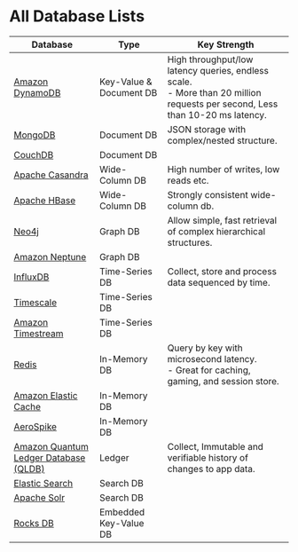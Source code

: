 
# All Database Lists

| Database                                                                                                    | Type                    | Key Strength                                                                                                                     |
|-------------------------------------------------------------------------------------------------------------|-------------------------|----------------------------------------------------------------------------------------------------------------------------------|
| [Amazon DynamoDB](../2_AWSServices/6_DatabaseServices/AmazonDynamoDB/Readme.md)                             | Key-Value & Document DB | High throughput/low latency queries, endless scale. <br/>- More than 20 million requests per second, Less than 10-20 ms latency. |
| [MongoDB](10_Document-Databases/MongoDB.md)                                                                 | Document DB             | JSON storage with complex/nested structure.                                                                                      |
| [CouchDB](https://couchdb.apache.org)                                                                       | Document DB             |                                                                                                                                  |
| [Apache Casandra](11_WideColumn-Databases/ApacheCasandra.md)                                                | Wide-Column DB          | High number of writes, low reads etc.                                                                                            |
| [Apache HBase](11_WideColumn-Databases/ApacheHBase.md)                                                      | Wide-Column DB          | Strongly consistent wide-column db.                                                                                              |
| [Neo4j](13_Graph-Databases/Neo4j.md)                                                                        | Graph DB                | Allow simple, fast retrieval of complex hierarchical structures.                                                                 |
| [Amazon Neptune](../2_AWSServices/6_DatabaseServices/AmazonNeptune.md)                                      | Graph DB                |                                                                                                                                  |
| [InfluxDB](12_TimeSeries-Databases/InfluxDB.md)                                                             | Time-Series DB          | Collect, store and process data sequenced by time.                                                                               |
| [Timescale](12_TimeSeries-Databases/Timescale.md)                                                           | Time-Series DB          |                                                                                                                                  |
| [Amazon Timestream](https://aws.amazon.com/timestream/)                                                     | Time-Series DB          |                                                                                                                                  |
| [Redis](8_InMemory-Databases/Redis/Readme.md)                                                               | In-Memory DB            | Query by key with microsecond latency. <br/>- Great for caching, gaming, and session store.                                      |
| [Amazon Elastic Cache](../2_AWSServices/6_DatabaseServices/AmazonElasticCache/Readme.md)                    | In-Memory DB            |                                                                                                                                  |
| [AeroSpike](8_InMemory-Databases/AeroSpike.md)                                                              | In-Memory DB            |                                                                                                                                  |
| [Amazon Quantum Ledger Database (QLDB)](../2_AWSServices/6_DatabaseServices/AmazonQuantumLedgerDatabase.md) | Ledger                  | Collect, Immutable and verifiable history of changes to app data.                                                                |
| [Elastic Search](9_Search-Databases/ElasticSearch/Readme.md)                                                | Search DB               |                                                                                                                                  |
| [Apache Solr](9_Search-Databases/ApacheSolr.md)                                                             | Search DB               |                                                                                                                                  |
| [Rocks DB](14_EmbededKeyValue-Databases/RocksDB.md)                                                         | Embedded Key-Value DB   |                                                                                                                                  |